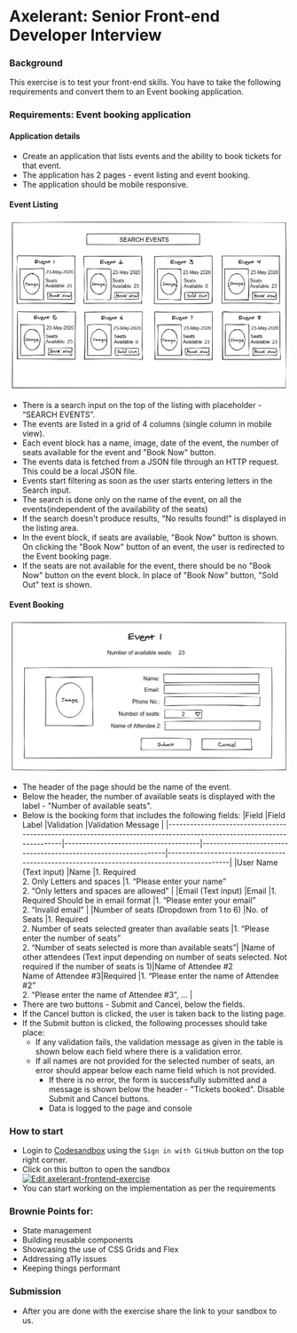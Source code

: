 # Axelerant: Senior Front-end Developer Interview

### Background

This exercise is to test your front-end skills. You have to take the following requirements and convert them to an Event booking application.

### Requirements: Event booking application

#### Application details

- Create an application that lists events and the ability to book tickets for that event.
- The application has 2 pages - event listing and event booking.
- The application should be mobile responsive.

#### Event Listing

![](listing.png)

- There is a search input on the top of the listing with placeholder - “SEARCH EVENTS”.
- The events are listed in a grid of 4 columns (single column in mobile view).
- Each event block has a name, image, date of the event, the number of seats available for the event and "Book Now" button.
- The events data is fetched from a JSON file through an HTTP request. This could be a local JSON file.
- Events start filtering as soon as the user starts entering letters in the Search input.
- The search is done only on the name of the event, on all the events(independent of the availability of the seats)
- If the search doesn't produce results, "No results found!" is displayed in the listing area.
- In the event block, if seats are available, "Book Now" button is shown. On clicking the "Book Now" button of an event, the user is redirected to the Event booking page.
- If the seats are not available for the event, there should be no "Book Now" button on the event block. In place of "Book Now" button, "Sold Out" text is shown.

#### Event Booking
![](booking.png)
- The header of the page should be the name of the event.
- Below the header, the number of available seats is displayed with the label - "Number of available seats".
- Below is the booking form that includes the following fields:
  |Field |Field Label |Validation |Validation Message |
  |----------------------------------------------------------------------------------------------------------------------|--------------------------------------|----------------------------------------------------------------|-------------------------------------------------------------------------------------------|
  |User Name (Text input) |Name |1. Required<br/> 2. Only Letters and spaces |1. “Please enter your name”<br/> 2. “Only letters and spaces are allowed” |
  |Email (Text input) |Email |1. Required Should be in email format |1. “Please enter your email”<br/> 2. “Invalid email” |
  |Number of seats (Dropdown from 1 to 6) |No. of Seats |1. Required<br/> 2. Number of seats selected greater than available seats |1. “Please enter the number of seats”<br/> 2. “Number of seats selected is more than available seats”|
  |Name of other attendees (Text input depending on number of seats selected. Not required if the number of seats is 1)|Name of Attendee #2<br/> Name of Attendee #3|Required |1. “Please enter the name of Attendee #2”<br/> 2. “Please enter the name of Attendee #3”, ... |
- There are two buttons - Submit and Cancel, below the fields.
- If the Cancel button is clicked, the user is taken back to the listing page.
- If the Submit button is clicked, the following processes should take place:
  - If any validation fails, the validation message as given in the table is shown below each field where there is a validation error.
  - If all names are not provided for the selected number of seats, an error should appear below each name field which is not provided.
    - If there is no error, the form is successfully submitted and a message is shown below the header - "Tickets booked". Disable Submit and Cancel buttons.
    - Data is logged to the page and console

### How to start

- Login to [Codesandbox](https://codesandbox.io) using the `Sign in with GitHub` button on the top right corner.
- Click on this button to open the sandbox  
  [![Edit axelerant-frontend-exercise](https://codesandbox.io/static/img/play-codesandbox.svg)](https://https://codesandbox.io/s/new?fontsize=14)
- You can start working on the implementation as per the requirements

### Brownie Points for:

- State management
- Building reusable components
- Showcasing the use of CSS Grids and Flex
- Addressing a11y issues
- Keeping things performant

### Submission

- After you are done with the exercise share the link to your sandbox to us.
